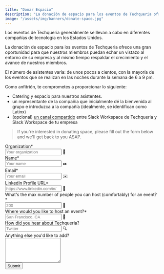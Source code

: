 ```yaml
---
title: "Donar Espacio"
description: "La donación de espacio para los eventos de Techqueria ofrece una gran oportunidad para que nuestros miembros puedan echar un vistazo al entorno de su empresa y al mismo tiempo respaldar el crecimiento y el avance de nuestros miembros."
image: "/assets/img/banners/donate-space.jpg"
---
```


Los eventos de Techqueria generalmente se llevan a cabo en diferentes compañías de tecnología en los Estados Unidos.

La donación de espacio para los eventos de Techqueria ofrece una gran oportunidad para que nuestros miembros puedan echar un vistazo al entorno de su empresa y al mismo tiempo respaldar el crecimiento y el avance de nuestros miembros.

El número de asistentes varía: de unos pocos a cientos, con la mayoría de los eventos que se realizan en las noches durante la semana de 6 a 9 pm.

Como anfitrión, te comprometes a proporcionar lo siguiente:

- Catering y espacio para nuestros asistentes.
- un representante de la compañía que inicialmente dé la bienvenida al grupo e introduzca a la compañía (idealmente, se identifican como Latinx)
- (opcional) [un canal compartido](https://get.slack.help/hc/en-us/articles/115004151203-Create-shared-channels-on-a-workspace-beta-) entre Slack Workspace de Techqueria y Slack Workspace de tu empresa

> If you're interested in donating space, please fill out the form below and we'll get back to you ASAP.

<form name="Donate Space" method="POST" data-netlify="true">
  <input type="hidden" aria-label="Subject" name="_subject" value="Techqueria - Donate Space">
  <div class="field">
    <label class="label">Organization*</label>
    <div class="control has-icons-left">
      <input class="input" aria-label="Organization" autocomplete="on" type="text" name="organization" placeholder="Your organization" required>
      <span class="icon is-left">
        🏢
      </span>
    </div>
  </div>
  <div class="field">
    <label class="label">Name*</label>
    <div class="control has-icons-left">
      <input class="input" aria-label="Name" autocomplete="on" type="text" name="name" placeholder="Your name" required>
      <span class="icon is-left">
        ✒️
      </span>
    </div>
  </div>
  <div class="field">
    <label class="label">Email*</label>
    <div class="control has-icons-left">
      <input class="input" aria-label="Email" autocomplete="on" type="email" name="email" placeholder="Your email" required>
      <span class="icon is-left">
        ✉️
      </span>
    </div>
  </div>
  <div class="field">
    <label class="label">LinkedIn Profile URL*</label>
    <div class="control has-icons-left">
      <input class="input" aria-label="LinkedIn Profile URL" autocomplete="on" type="url" name="linkedin" placeholder="https://www.linkedin.com/in/" required>
      <span class="icon is-left">
        💼
      </span>
    </div>
  </div>
  <div class="field">
    <label class="label">What's the max number of people you can host (comfortably) for an event?*</label>
    <div class="control has-icons-left">
      <input class="input" aria-label="Attendees" autocomplete="on" type="number" name="attendees" placeholder="200" required>
      <span class="icon is-left">
        👥
      </span>
    </div>
  </div>
  <div class="field">
    <label class="label">Where would you like to host an event?*</label>
    <div class="control has-icons-left">
      <input class="input" aria-label="Location" autocomplete="on" type="text" name="location" placeholder="San Francisco, CA" required>
      <span class="icon is-left">
        📍
      </span>
    </div>
  </div>
  <div class="field">
    <label class="label">How did you hear about Techqueria?</label>
    <div class="control has-icons-left">
      <input class="input" aria-label="Referral" autocomplete="on" type="text" name="referral" placeholder="Twitter">
      <span class="icon is-left">
        🔍️
      </span>
    </div>
  </div>
  <div class="field">
    <label class="label">Anything else you'd like to add?</label>
    <div class="control">
      <textarea class="textarea" aria-label="Message" spellcheck="true" rows="5" name="message" id="message" placeholder=""></textarea>
    </div>
  </div>
  <div data-netlify-recaptcha="true"></div>
  <div class="field mt-sm">
    <div class="control">
      <button type="submit" class="button is-primary">Submit</button>
    </div>
  </div>
</form>
